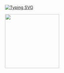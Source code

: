 [![Typing SVG](https://readme-typing-svg.herokuapp.com/?lines=First+line+of+text;Second+line+of+text)](https://git.io/typing-svg)

<img height="180em" src="https://github-readme-stats.vercel.app/api?username=404namiii&show_icons=true&hide_border=true&theme=onedark&count_private=true&include_all_commits=true" />
